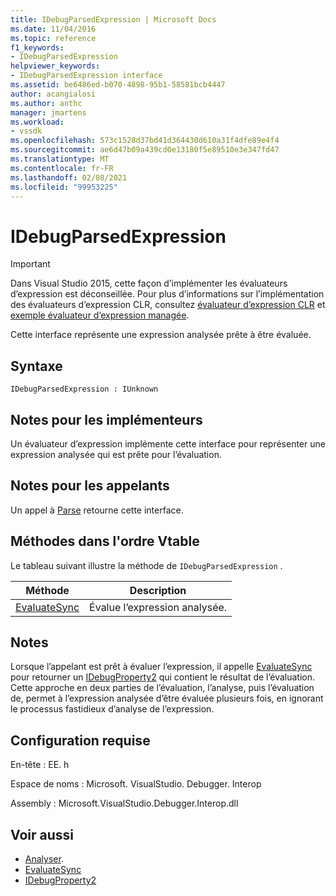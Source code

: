 ```yaml
---
title: IDebugParsedExpression | Microsoft Docs
ms.date: 11/04/2016
ms.topic: reference
f1_keywords:
- IDebugParsedExpression
helpviewer_keywords:
- IDebugParsedExpression interface
ms.assetid: be6486ed-b070-4898-95b1-58581bcb4447
author: acangialosi
ms.author: anthc
manager: jmartens
ms.workload:
- vssdk
ms.openlocfilehash: 573c1528d37bd41d364430d610a31f4dfe89e4f4
ms.sourcegitcommit: ae6d47b09a439cd0e13180f5e89510e3e347fd47
ms.translationtype: MT
ms.contentlocale: fr-FR
ms.lasthandoff: 02/08/2021
ms.locfileid: "99953225"
---
```

# <a name="idebugparsedexpression"></a>IDebugParsedExpression
> [!IMPORTANT]
> Dans Visual Studio 2015, cette façon d’implémenter les évaluateurs d’expression est déconseillée. Pour plus d’informations sur l’implémentation des évaluateurs d’expression CLR, consultez [évaluateur d’expression CLR](https://github.com/Microsoft/ConcordExtensibilitySamples/wiki/CLR-Expression-Evaluators) et [exemple évaluateur d’expression managée](https://github.com/Microsoft/ConcordExtensibilitySamples/wiki/Managed-Expression-Evaluator-Sample).

 Cette interface représente une expression analysée prête à être évaluée.

## <a name="syntax"></a>Syntaxe

```
IDebugParsedExpression : IUnknown
```

## <a name="notes-for-implementers"></a>Notes pour les implémenteurs
 Un évaluateur d’expression implémente cette interface pour représenter une expression analysée qui est prête pour l’évaluation.

## <a name="notes-for-callers"></a>Notes pour les appelants
 Un appel à [Parse](../../../extensibility/debugger/reference/idebugexpressionevaluator-parse.md) retourne cette interface.

## <a name="methods-in-vtable-order"></a>Méthodes dans l'ordre Vtable
 Le tableau suivant illustre la méthode de `IDebugParsedExpression` .

|Méthode|Description|
|------------|-----------------|
|[EvaluateSync](../../../extensibility/debugger/reference/idebugparsedexpression-evaluatesync.md)|Évalue l’expression analysée.|

## <a name="remarks"></a>Notes
 Lorsque l’appelant est prêt à évaluer l’expression, il appelle [EvaluateSync](../../../extensibility/debugger/reference/idebugparsedexpression-evaluatesync.md) pour retourner un [IDebugProperty2](../../../extensibility/debugger/reference/idebugproperty2.md) qui contient le résultat de l’évaluation. Cette approche en deux parties de l’évaluation, l’analyse, puis l’évaluation de, permet à l’expression analysée d’être évaluée plusieurs fois, en ignorant le processus fastidieux d’analyse de l’expression.

## <a name="requirements"></a>Configuration requise
 En-tête : EE. h

 Espace de noms : Microsoft. VisualStudio. Debugger. Interop

 Assembly : Microsoft.VisualStudio.Debugger.Interop.dll

## <a name="see-also"></a>Voir aussi
- [Analyser](../../../extensibility/debugger/reference/idebugexpressionevaluator-parse.md).
- [EvaluateSync](../../../extensibility/debugger/reference/idebugparsedexpression-evaluatesync.md)
- [IDebugProperty2](../../../extensibility/debugger/reference/idebugproperty2.md)
